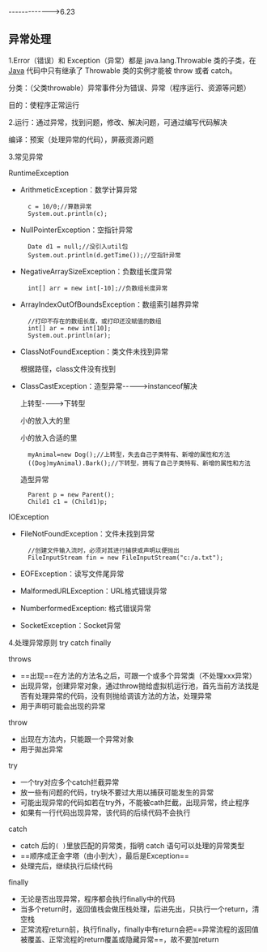 ------------->6.23

## 异常处理

1.Error（错误）和 Exception（异常）都是 java.lang.Throwable 类的子类，在 [Java](http://c.biancheng.net/java/) 代码中只有继承了 Throwable 类的实例才能被 throw 或者 catch。

  分类：（父类throwable）异常事件分为错误、异常（程序运行、资源等问题）

  目的：使程序正常运行

2.运行：通过异常，找到问题，修改、解决问题，可通过编写代码解决

   编译：预案（处理异常的代码），屏蔽资源问题

3.常见异常

RuntimeException

- ArithmeticException：数学计算异常

  ~~~
  	c = 10/0;//算数异常
  	System.out.println(c);
  ~~~

- NullPointerException：空指针异常

  ~~~
  	Date d1 = null;//没引入util包
   	System.out.println(d.getTime());//空指针异常
  ~~~

- NegativeArraySizeException：负数组长度异常

  ~~~~
  	int[] arr = new int[-10];//负数组长度异常
  ~~~~

- ArrayIndexOutOfBoundsException：数组索引越界异常

  ~~~
  	//打印不存在的数组长度，或打印还没赋值的数组
  	int[] ar = new int[10];
  	System.out.println(ar);
  ~~~

- ClassNotFoundException：类文件未找到异常

  根据路径，class文件没有找到
  
- ClassCastException：造型异常----->instanceof解决

  上转型---->下转型

  小的放入大的里
  
  小的放入合适的里
  
  ~~~
  	myAnimal=new Dog();//上转型，失去自己子类特有、新增的属性和方法
  	((Dog)myAnimal).Bark();//下转型，拥有了自己子类特有、新增的属性和方法
  ~~~
  
  造型异常
  
  ~~~
  	Parent p = new Parent();
  	Child1 c1 = (Child1)p;
  ~~~

IOException

- FileNotFoundException：文件未找到异常

  ~~~
  	//创建文件输入流时，必须对其进行捕获或声明以便抛出
  	FileInputStream fin = new FileInputStream("c:/a.txt");
  ~~~

- EOFException：读写文件尾异常

- MalformedURLException：URL格式错误异常

- NumberformedException:   格式错误异常

- SocketException：Socket异常

4.处理异常原则  try  catch finally

throws  

- ==出现==在方法的方法名之后，可跟一个或多个异常类（不处理xxx异常）
- 出现异常，创建异常对象，通过throw抛给虚拟机运行池，首先当前方法找是否有处理异常的代码，没有则抛给调该方法的方法，处理异常
- 用于声明可能会出现的异常

throw     

- 出现在方法内，只能跟一个异常对象
- 用于拋出异常

try

- 一个try对应多个catch拦截异常
- 放一些有问题的代码，try块不要过大用以捕获可能发生的异常
- 可能出现异常的代码如若在try外，不能被cath拦截，出现异常，终止程序
- 如果有一行代码出现异常，该代码的后续代码不会执行

catch     

- catch 后的`( )`里放匹配的异常类，指明 catch 语句可以处理的异常类型
- ==顺序成正金字塔（由小到大），最后是Exception==
- 处理完后，继续执行后续代码

finally

- 无论是否出现异常，程序都会执行finally中的代码
- 当多个return时，返回值栈会做压栈处理，后进先出，只执行一个return，清空栈
- 正常流程return前，执行finally，finally中有return会把==异常流程的返回值被覆盖、正常流程的return覆盖或隐藏异常==，故不要加return

